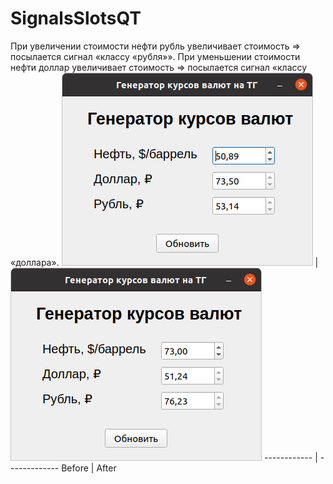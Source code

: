 # SignalsSlotsQT
При увеличении стоимости нефти рубль увеличивает стоимость => посылается сигнал «классу «рубля»».
При уменьшении стоимости нефти доллар увеличивает стоимость => посылается сигнал «классу «доллара».
<img src="https://github.com/VladislavPVI/SignalsSlotsQT/blob/master/1.png"/> | <img src="https://github.com/VladislavPVI/SignalsSlotsQT/blob/master/2.png" />
------------ | ------------- 
Before | After
